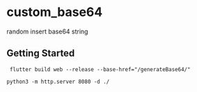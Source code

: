 # custom_base64

random insert base64 string

## Getting Started

```shell
 flutter build web --release --base-href="/generateBase64/"
```

```shell
python3 -m http.server 8080 -d ./
```